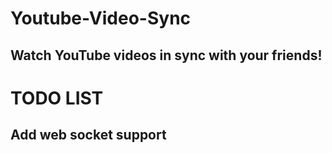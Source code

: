 # Youtube-Video-Sync

## Watch YouTube videos in sync with your friends!

# TODO LIST
## Add web socket support
